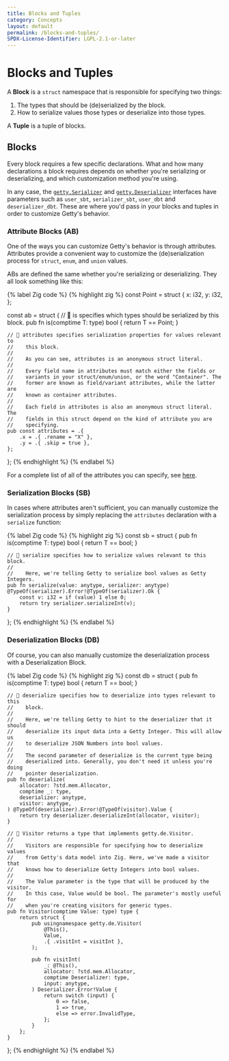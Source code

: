 ```yaml
---
title: Blocks and Tuples
category: Concepts
layout: default
permalink: /blocks-and-tuples/
SPDX-License-Identifier: LGPL-2.1-or-later
---
```


# Blocks and Tuples

A __Block__ is a `struct` namespace that is responsible for specifying two things:

1. The types that should be (de)serialized by the block.
1. How to serialize values those types or deserialize into those types.

A __Tuple__ is a tuple of blocks.

## Blocks

Every block requires a few specific declarations. What and how many declarations a block requires depends on whether you're serializing or deserializing, and which customization method you're using.

In any case, the [`getty.Serializer`](/api/Serializer) and [`getty.Deserializer`](/api/Deserializer) interfaces have parameters such as `user_sbt`, `serializer_sbt`, `user_dbt` and `deserializer_dbt`. These are where you'd pass in your blocks and tuples in order to customize Getty's behavior.

### Attribute Blocks (AB)

One of the ways you can customize Getty's behavior is through attributes. Attributes provide a convenient way to customize the (de)serialization process for `struct`, `enum`, and `union` values.

ABs are defined the same whether you're serializing or deserializing. They all look something like this:

{% label Zig code %}
{% highlight zig %}
const Point = struct {
    x: i32,
    y: i32,
};

const ab = struct {
    // 👋 is specifies which types should be serialized by this block.
    pub fn is(comptime T: type) bool {
        return T == Point;
    }

    // 👋 attributes specifies serialization properties for values relevant to
    //    this block.
    //
    //    As you can see, attributes is an anonymous struct literal.
    //
    //    Every field name in attributes must match either the fields or
    //    variants in your struct/enum/union, or the word "Container". The
    //    former are known as field/variant attributes, while the latter are
    //    known as container attributes.
    //
    //    Each field in attributes is also an anonymous struct literal. The
    //    fields in this struct depend on the kind of attribute you are
    //    specifying.
    pub const attributes = .{
        .x = .{ .rename = "X" },
        .y = .{ .skip = true },
    };
};
{% endhighlight %}
{% endlabel %}

For a complete list of all of the attributes you can specify, see [here](/attributes).

### Serialization Blocks (SB)

In cases where attributes aren't sufficient, you can manually customize the serialization process by simply replacing the `attributes` declaration with a `serialize` function:

{% label Zig code %}
{% highlight zig %}
const sb = struct {
    pub fn is(comptime T: type) bool {
        return T == bool;
    }

    // 👋 serialize specifies how to serialize values relevant to this block.
    //
    //    Here, we're telling Getty to serialize bool values as Getty Integers.
    pub fn serialize(value: anytype, serializer: anytype) @TypeOf(serializer).Error!@TypeOf(serializer).Ok {
        const v: i32 = if (value) 1 else 0;
        return try serializer.serializeInt(v);
    }
};
{% endhighlight %}
{% endlabel %}

### Deserialization Blocks (DB)

Of course, you can also manually customize the deserialization process with a Deserialization Block.

{% label Zig code %}
{% highlight zig %}
const db = struct {
    pub fn is(comptime T: type) bool {
        return T == bool;
    }

    // 👋 deserialize specifies how to deserialize into types relevant to this
    //    block.
    //
    //    Here, we're telling Getty to hint to the deserializer that it should
    //    deserialize its input data into a Getty Integer. This will allow us
    //    to deserialize JSON Numbers into bool values.
    //
    //    The second parameter of deserialize is the current type being
    //    deserialized into. Generally, you don't need it unless you're doing
    //    pointer deserialization.
    pub fn deserialize(
        allocator: ?std.mem.Allocator,
        comptime _: type,
        deserializer: anytype,
        visitor: anytype,
    ) @TypeOf(deserializer).Error!@TypeOf(visitor).Value {
        return try deserializer.deserializeInt(allocator, visitor);
    }

    // 👋 Visitor returns a type that implements getty.de.Visitor.
    //
    //    Visitors are responsible for specifying how to deserialize values
    //    from Getty's data model into Zig. Here, we've made a visitor that
    //    knows how to deserialize Getty Integers into bool values.
    //
    //    The Value parameter is the type that will be produced by the visitor.
    //    In this case, Value would be bool. The parameter's mostly useful for
    //    when you're creating visitors for generic types.
    pub fn Visitor(comptime Value: type) type {
        return struct {
            pub usingnamespace getty.de.Visitor(
                @This(),
                Value,
                .{ .visitInt = visitInt },
            );

            pub fn visitInt(
                _: @This(),
                allocator: ?std.mem.Allocator,
                comptime Deserializer: type,
                input: anytype,
            ) Deserializer.Error!Value {
                return switch (input) {
                    0 => false,
                    1 => true,
                    else => error.InvalidType,
                };
            }
        };
    }
};
{% endhighlight %}
{% endlabel %}

